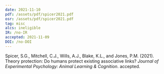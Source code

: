```yaml
---
date: 2021-11-10
pdf: /assets/pdf/spicer2021.pdf
osr: /assets/pdf/spicer2021.pdf
tag: misc
alcs: ineligible
IR: /no-IR
accepted: 2021-11-09
DOI: /no-DOI
---
```


Spicer, S.G.,  Mitchell, C.J., Wills,  A.J., Blake, K.L., and Jones, P.M. (2021). Theory protection: Do humans protect existing associative links? _Journal of Experimental Psychology: Animal Learning & Cognition_. accepted.



